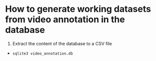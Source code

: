 # How to generate working datasets from video annotation in the database

1. Extract the content of the database to a CSV file
* ```sqlite3 video_annotation.db```